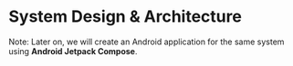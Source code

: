# System Design & Architecture


Note: Later on, we will create an Android application for the same system using **Android Jetpack Compose**.